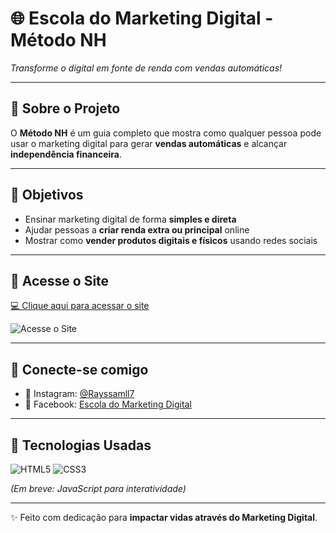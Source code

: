 # 🌐 Escola do Marketing Digital - Método NH 
*Transforme o digital em fonte de renda com vendas automáticas!*

---

## 📖 Sobre o Projeto
O **Método NH** é um guia completo que mostra como qualquer pessoa pode usar o marketing digital para gerar **vendas automáticas** e alcançar **independência financeira**.

---

## 🚀 Objetivos
- Ensinar marketing digital de forma **simples e direta**  
- Ajudar pessoas a **criar renda extra ou principal** online  
- Mostrar como **vender produtos digitais e físicos** usando redes sociais  

---

## 🔗 Acesse o Site
[💻 Clique aqui para acessar o site](https://pay.kiwify.com.br/uK)

![Acesse o Site](https://i.imgur.com/0r2kl2v.gif)

---

## 📲 Conecte-se comigo
- 🌟 Instagram: [@Rayssamll7](https://instagram.com/Rayssamll7)  
- 📘 Facebook: [Escola do Marketing Digital](https://facebook.com/Businesstrip)  

---

## 📌 Tecnologias Usadas
![HTML5](https://img.shields.io/badge/HTML5-E34F26?style=for-the-badge&logo=html5&logoColor=white)
![CSS3](https://img.shields.io/badge/CSS3-1572B6?style=for-the-badge&logo=css3&logoColor=white)

*(Em breve: JavaScript para interatividade)*  

---

✨ Feito com dedicação para **impactar vidas através do Marketing Digital**.

